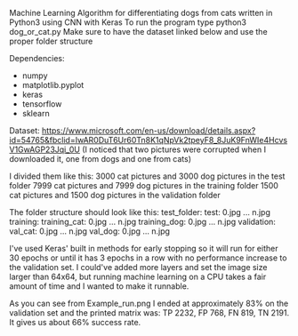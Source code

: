 Machine Learning Algorithm for differentiating dogs from cats written in Python3 using CNN with Keras
To run the program type python3 dog_or_cat.py
Make sure to have the dataset linked below and use the proper folder structure

Dependencies:
- numpy
- matplotlib.pyplot
- keras
- tensorflow
- sklearn

Dataset:
https://www.microsoft.com/en-us/download/details.aspx?id=54765&fbclid=IwAR0DuT6Ur60Tn8K1qNpVk2tpeyF8_8JuK9FnWIe4HcvsV1GwAGP23Jqi_0U
(I noticed that two pictures were corrupted when I downloaded it, one from dogs and one from cats)

I divided them like this:
3000 cat pictures and 3000 dog pictures in the test folder
7999 cat pictures and 7999 dog pictures in the training folder
1500 cat pictures and 1500 dog pictures in the validation folder

The folder structure should look like this:
test_folder:
    test:
        0.jpg
        ...
        n.jpg
training:
    training_cat:
        0.jpg
        ...
        n.jpg
    training_dog:
        0.jpg
        ...
        n.jpg
validation:
    val_cat:
        0.jpg
        ...
        n.jpg
    val_dog:
        0.jpg
        ...
        n.jpg

I've used Keras' built in methods for early stopping so it will run for either 30 epochs or until it has 3 epochs in a row with no performance increase to the validation set.
I could've added more layers and set the image size larger than 64x64, but running machine learning on a CPU takes a fair amount of time and I wanted to make it runnable.

As you can see from Example_run.png I ended at approximately 83% on the validation set and the printed matrix was:
TP 2232, FP 768, FN 819, TN 2191. It gives us about 66% success rate.
